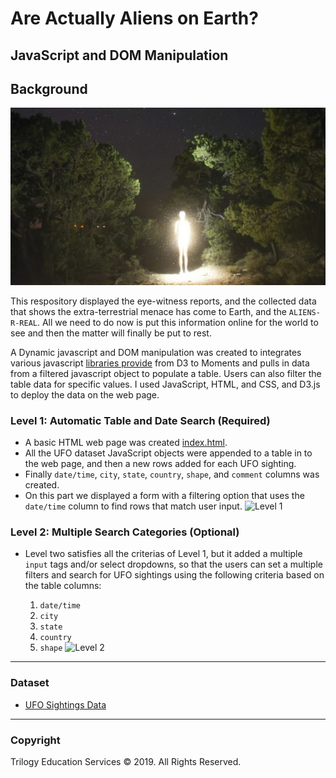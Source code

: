 # Are Actually Aliens on Earth?
## JavaScript and DOM Manipulation

## Background

![Aliens](alien_human-768x432.jpg)

This respository displayed the eye-witness reports, and the collected data that shows the extra-terrestrial menace has come to Earth, and the `ALIENS-R-REAL`. All we need to do now is put this information online for the world to see and then the matter will finally be put to rest.

A Dynamic javascript and DOM manipulation was created to integrates various javascript [libraries provide](StarterCode/static/js/data.js) from D3 to Moments and pulls in data from a filtered javascript object to populate a table. Users can also filter the table data for specific values. I used JavaScript, HTML, and CSS, and D3.js to deploy the data on the web page.

### Level 1: Automatic Table and Date Search (Required)
* A basic HTML web page was created [index.html](StarterCode/index.html).
* All the UFO dataset JavaScript objects were appended to a table in to the web page, and then a new rows added for each UFO sighting.
* Finally `date/time`, `city`, `state`, `country`, `shape`, and `comment` columns was created. 
* On this part we displayed a form with a filtering option that uses the `date/time` column to find rows that match user input. 
![Level 1](level1.gif)

### Level 2: Multiple Search Categories (Optional)
* Level two satisfies all the criterias of Level 1, but it added a multiple `input` tags and/or select dropdowns, so that the users can set a multiple filters and search for UFO sightings using the following criteria based on the table columns:

  1. `date/time`
  2. `city`
  3. `state`
  4. `country`
  5. `shape`
![Level 2](level2.gif)



- - -

### Dataset

* [UFO Sightings Data](StarterCode/static/js/data.js)

- - -

### Copyright

Trilogy Education Services © 2019. All Rights Reserved.
